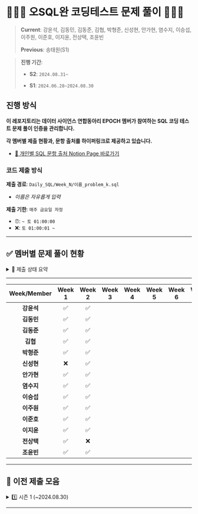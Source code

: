 # 👨🏻‍💻 오SQL완 코딩테스트 문제 풀이 🧑🏻‍💻
> **Current**: 강윤석, 김동민, 김동준, 김협, 박형준, 신성현, 안가현, 염수지, 이승섭, 이주원, 이준호, 이지윤, 전상택, 조윤빈
> 
> **Previous**: 송태원(S1)

> **진행 기간**: 
>
> - **S2**: `2024.08.31~` 
> 
> - **S1**: `2024.06.28~2024.08.30`


## 진행 방식
**이 레포지토리는 데이터 사이언스 연합동아리 EPOCH 멤버가 참여하는 SQL 코딩 테스트 문제 풀이 인증을 관리합니다.**

**각 멤버별 제출 현황과, 문항 출처를 하이퍼링크로 제공하고 있습니다.**

- [🔗 개인별 SQL 문항 출처 Notion Page 바로가기](https://www.notion.so/SQL-acf9c7bf40a741d3b3b72a1948211162?pvs=4#dcf6897b17414111a3feabc02f1cd563)


### 코드 제출 방식
**제출 경로**: `Daily_SQL/Week_N/이름_problem_k.sql`
   - *이름은 자유롭게 입력*
  
**제출 기한**: `매주 금요일 자정`
   - ⏰: `~ 토 01:00:00`
   - ❌: `토 01:00:01 ~`
---

## ✅ 멤버별 문제 풀이 현황
<details>
  <summary> 🌈 제출 상태 요약</summary>
  <div markdown="1">
  
  ---

- **제출 완료**: ✅
- **지각 제출**: ⏰
- **미제출**: ❌
- [🐖 저금통 현황 확인하기](https://tartan-text-a3d.notion.site/SQL-acf9c7bf40a741d3b3b72a1948211162?pvs=4)
  
  </div>
  </details>

---

| Week/Member | Week 1 | Week 2 | Week 3 | Week 4 | Week 5 | Week 6 | Week 7 | Week 8 | Week 9 | Week 10 | 
|:---------:|:------:|:------:|:------:|:------:|:------:|:------:|:------:|:------:|:------:|:-------:|
| **강윤석**    |   ✅  |   ✅   |     |     |     |     |     |     |     |      |          
| **김동민**    |   ✅  |   ✅   |     |     |     |     |     |     |     |      |          
| **김동준**    |   ✅  |   ✅   |     |     |     |     |     |     |     |      |          
| **김협**      |   ✅  |   ✅   |     |     |     |     |     |     |     |      |          
| **박형준**      | ✅    | ✅     |     |     |     |     |     |     |     |      |   
| **신성현**      | ❌    | ✅     |     |     |     |     |     |     |     |      |     
| **안가현**    |   ✅  |   ✅   |     |     |     |     |     |     |     |      |          
| **염수지**    |   ✅  |   ✅   |     |     |     |     |     |     |     |      |          
| **이승섭**    |   ✅  |   ✅   |     |     |     |     |     |     |     |      |          
| **이주원**    |   ✅  |   ✅   |     |     |     |     |     |     |     |      |          
| **이준호**    |   ✅  |   ✅   |     |     |     |     |     |     |     |      |          
| **이지윤**    |   ✅  |   ✅   |     |     |     |     |     |     |     |      |          
| **전상택**    |   ✅  |   ❌   |     |     |     |     |     |     |     |      |          
| **조윤빈**    |   ✅  |   ✅   |     |     |     |     |     |     |     |      |          

---
## 🧩 이전 제출 모음

<details>
  <summary> 1️⃣ 시즌 1 (~2024.08.30)</summary>
  <div markdown="1">
  
  | Week/Member | Week 1 | Week 2 | Week 3 | Week 4 | Week 5 | Week 6 | Week 7 | Week 8 | Week 9 |
|:---------:|:------:|:------:|:------:|:------:|:------:|:------:|:------:|:------:|:------:|
| **강윤석**    | ✅    | ✅    | ✅    | ✅    | ✅    | ✅    | ✅    | ✅    | ✅    |
| **김동민**    | ✅    | ✅    | ✅    | ✅    | ✅    | ✅    | ✅    | ❌    | ✅    |
| **김협**      | ✅    | ✅    | ✅    | ✅    | ✅    | ✅    | ✅    | ✅    | ✅    |
| **송태원**    | ✅    | ✅    | ✅    | ✅    | ✅    | ✅    | ✅    | ✅    | ✅    |
| **안가현**    | ✅    | ✅    | ✅    | ✅    | ✅    | ✅    | ❌    | ✅    | ✅    |
| **염수지**    | ✅    | ❌    | ✅    | ✅    | ✅    | ✅    | ✅    | ✅    | ✅    |
| **이준호**    | ✅    | ✅    | ✅    | ✅    | ✅    | ✅    | ✅    | ✅    | ✅    |
| **이지윤**    | ✅    | ✅    | ✅    | ✅    | ✅    | ✅    | ✅    | ✅    | ✅    |
| **전상택**    | ✅    | ✅    | ✅    | ✅    | ⏰    | ✅    | ✅    | ⏰    | ✅    |

  
  </div>
  </details>

---



